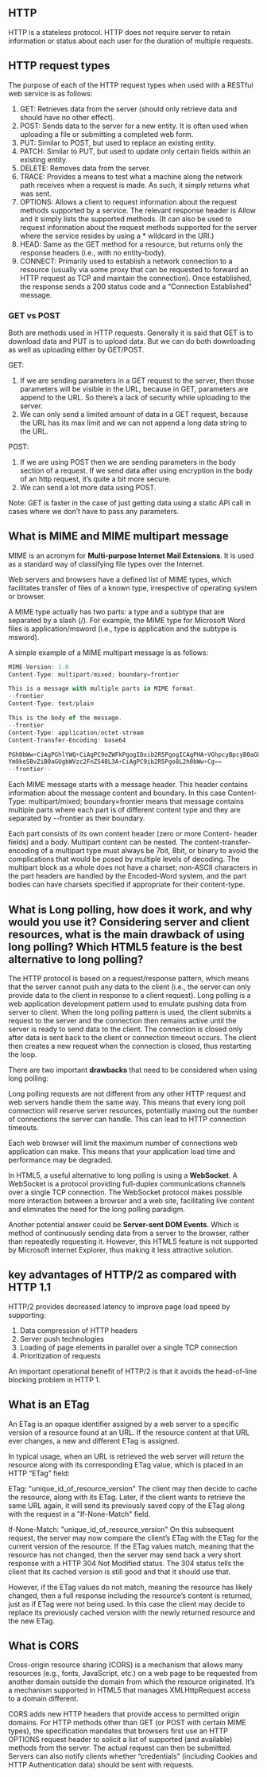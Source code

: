 ## HTTP
HTTP is a stateless protocol. HTTP does not require server to retain information or status about each user for the duration of multiple requests.

## HTTP request types
The purpose of each of the HTTP request types when used with a RESTful web service is as follows:

1. GET: Retrieves data from the server (should only retrieve data and should have no other effect).
2. POST: Sends data to the server for a new entity. It is often used when uploading a file or submitting a completed web form.
3. PUT: Similar to POST, but used to replace an existing entity.
4. PATCH: Similar to PUT, but used to update only certain fields within an existing entity.
5. DELETE: Removes data from the server.
6. TRACE: Provides a means to test what a machine along the network path receives when a request is made. As such, it simply returns what was sent.
7. OPTIONS: Allows a client to request information about the request methods supported by a service. The relevant response header is Allow and it simply lists the supported methods. (It can also be used to request information about the request methods supported for the server where the service resides by using a * wildcard in the URI.)
8. HEAD: Same as the GET method for a resource, but returns only the response headers (i.e., with no entity-body).
9. CONNECT: Primarily used to establish a network connection to a resource (usually via some proxy that can be requested to forward an HTTP request as TCP and maintain the connection). Once established, the response sends a 200 status code and a “Connection Established” message.

### GET vs POST
Both are methods used in HTTP requests. Generally it is said that GET is to download data and PUT is to upload data. But we can do both downloading as well as uploading either by GET/POST.

GET:
1. If we are sending parameters in a GET request to the server, then those parameters will be visible in the URL, because in GET, parameters are append to the URL. So there’s a lack of security while uploading to the server.
2. We can only send a limited amount of data in a GET request, because the URL has its max limit and we can not append a long data string to the URL.

POST:
1. If we are using POST then we are sending parameters in the body section of a request. If we send data after using encryption in the body of an http request, it’s quite a bit more secure.
2. We can send a lot more data using POST.

Note: GET is faster in the case of just getting data using a static API call in cases where we don’t have to pass any parameters.

## What is MIME and MIME multipart message
MIME is an acronym for **Multi-purpose Internet Mail Extensions**. It is used as a standard way of classifying file types over the Internet.

Web servers and browsers have a defined list of MIME types, which facilitates transfer of files of a known type, irrespective of operating system or browser.

A MIME type actually has two parts: a type and a subtype that are separated by a slash (/). For example, the MIME type for Microsoft Word files is application/msword (i.e., type is application and the subtype is msword).

A simple example of a MIME multipart message is as follows:

```js
MIME-Version: 1.0
Content-Type: multipart/mixed; boundary=frontier

This is a message with multiple parts in MIME format.
--frontier
Content-Type: text/plain

This is the body of the message.
--frontier
Content-Type: application/octet-stream
Content-Transfer-Encoding: base64

PGh0bWw+CiAgPGhlYWQ+CiAgPC9oZWFkPgogIDxib2R5PgogICAgPHA+VGhpcyBpcyB0aGUg
Ym9keSBvZiB0aGUgbWVzc2FnZS48L3A+CiAgPC9ib2R5Pgo8L2h0bWw+Cg==
--frontier--
```

Each MIME message starts with a message header. This header contains information about the message content and boundary. In this case Content-Type: multipart/mixed; boundary=frontier means that message contains multiple parts where each part is of different content type and they are separated by --frontier as their boundary.

Each part consists of its own content header (zero or more Content- header fields) and a body. Multipart content can be nested. The content-transfer-encoding of a multipart type must always be 7bit, 8bit, or binary to avoid the complications that would be posed by multiple levels of decoding. The multipart block as a whole does not have a charset; non-ASCII characters in the part headers are handled by the Encoded-Word system, and the part bodies can have charsets specified if appropriate for their content-type.

## What is Long polling, how does it work, and why would you use it? Considering server and client resources, what is the main drawback of using long polling? Which HTML5 feature is the best alternative to long polling?

The HTTP protocol is based on a request/response pattern, which means that the server cannot push any data to the client (i.e., the server can only provide data to the client in response to a client request). Long polling is a web application development pattern used to emulate pushing data from server to client. When the long polling pattern is used, the client submits a request to the server and the connection then remains active until the server is ready to send data to the client. The connection is closed only after data is sent back to the client or connection timeout occurs. The client then creates a new request when the connection is closed, thus restarting the loop.

There are two important **drawbacks** that need to be considered when using long polling:

Long polling requests are not different from any other HTTP request and web servers handle them the same way. This means that every long poll connection will reserve server resources, potentially maxing out the number of connections the server can handle. This can lead to HTTP connection timeouts.

Each web browser will limit the maximum number of connections web application can make. This means that your application load time and performance may be degraded.

In HTML5, a useful alternative to long polling is using a **WebSocket**. A WebSocket is a protocol providing full-duplex communications channels over a single TCP connection. The WebSocket protocol makes possible more interaction between a browser and a web site, facilitating live content and eliminates the need for the long polling paradigm.

Another potential answer could be **Server-sent DOM Events**. Which is method of continuously sending data from a server to the browser, rather than repeatedly requesting it. However, this HTML5 feature is not supported by Microsoft Internet Explorer, thus making it less attractive solution.

## key advantages of HTTP/2 as compared with HTTP 1.1
HTTP/2 provides decreased latency to improve page load speed by supporting:

1. Data compression of HTTP headers
2. Server push technologies
3. Loading of page elements in parallel over a single TCP connection
4. Prioritization of requests

An important operational benefit of HTTP/2 is that it avoids the head-of-line blocking problem in HTTP 1.

## What is an ETag
An ETag is an opaque identifier assigned by a web server to a specific version of a resource found at an URL. If the resource content at that URL ever changes, a new and different ETag is assigned.

In typical usage, when an URL is retrieved the web server will return the resource along with its corresponding ETag value, which is placed in an HTTP “ETag” field:

ETag: "unique_id_of_resource_version"
The client may then decide to cache the resource, along with its ETag. Later, if the client wants to retrieve the same URL again, it will send its previously saved copy of the ETag along with the request in a "If-None-Match" field.

If-None-Match: "unique_id_of_resource_version"
On this subsequent request, the server may now compare the client’s ETag with the ETag for the current version of the resource. If the ETag values match, meaning that the resource has not changed, then the server may send back a very short response with a HTTP 304 Not Modified status. The 304 status tells the client that its cached version is still good and that it should use that.

However, if the ETag values do not match, meaning the resource has likely changed, then a full response including the resource’s content is returned, just as if ETag were not being used. In this case the client may decide to replace its previously cached version with the newly returned resource and the new ETag.

## What is CORS
Cross-origin resource sharing (CORS) is a mechanism that allows many resources (e.g., fonts, JavaScript, etc.) on a web page to be requested from another domain outside the domain from which the resource originated. It’s a mechanism supported in HTML5 that manages XMLHttpRequest access to a domain different.

CORS adds new HTTP headers that provide access to permitted origin domains. For HTTP methods other than GET (or POST with certain MIME types), the specification mandates that browsers first use an HTTP OPTIONS request header to solicit a list of supported (and available) methods from the server. The actual request can then be submitted. Servers can also notify clients whether “credentials” (including Cookies and HTTP Authentication data) should be sent with requests.